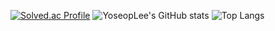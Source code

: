 [![Solved.ac Profile](http://mazassumnida.wtf/api/generate_badge?boj=devanys)](https://solved.ac/devanys)
![YoseopLee's GitHub stats](https://github-readme-stats.vercel.app/api?username=YoseopLee&show_icons=true&theme=dracula)
![Top Langs](https://github-readme-stats.vercel.app/api/top-langs/?username=YoseopLee&layout=Demo&theme=onedark)
